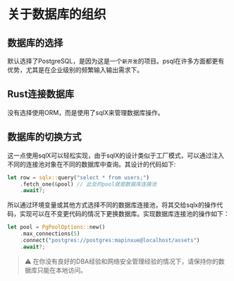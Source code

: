 # 关于数据库的组织

## 数据库的选择

默认选择了PostgreSQL，是因为这是一个`新开发`的项目。psql在许多方面都更有优势，尤其是在企业级别的频繁输入输出需求下。

## Rust连接数据库

没有选择使用ORM，而是使用了sqlX来管理数据库操作。

## 数据库的切换方式

这一点使用sqlX可以轻松实现，由于sqlX的设计类似于工厂模式，可以通过注入不同的连接池对象在不同的数据库中查询。其设计的代码如下:

```rust
let row = sqlx::query("select * from users;")
    .fetch_one(&pool) // 此处的pool就是数据库连接池
    .await?;
```
所以通过环境变量或其他方式选择不同的数据库连接池，将其交给sqlx的操作代码，实现可以在不变更代码的情况下更换数据库。实现数据库连接池的操作如下：
```rust
let pool = PgPoolOptions::new()
    .max_connections(5)
    .connect("postgres://postgres:mapinxue@localhost/assets")
    .await?;
```

> ⚠ 在你没有良好的DBA经验和网络安全管理经验的情况下，请保持你的数据库只能在本地访问。

